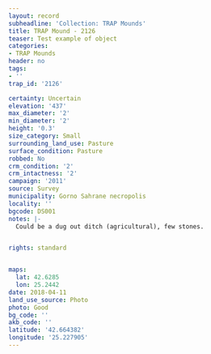 ```yaml
---
layout: record
subheadline: 'Collection: TRAP Mounds'
title: TRAP Mound - 2126
teaser: Test example of object
categories:
- TRAP Mounds
header: no
tags:
- ''
trap_id: '2126'

certainty: Uncertain
elevation: '437'
max_diameter: '2'
min_diameter: '2'
height: '0.3'
size_category: Small
surrounding_land_use: Pasture
surface_condition: Pasture
robbed: No
crm_condition: '2'
crm_intactness: '2'
campaign: '2011'
source: Survey
municipality: Gorno Sahrane necropolis
locality: ''
bgcode: DS001
notes: |-
  Could be a dug out ditch (agricultural), few stones.


rights: standard


maps:
  lat: 42.6285
  lon: 25.2442
date: 2018-04-11
land_use_source: Photo
photo: Good
bg_code: ''
akb_code: ''
latitude: '42.664382'
longitude: '25.227905'
---
```

